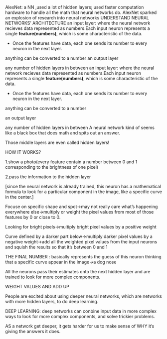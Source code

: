 AlexNet: a NN ,used a lot of hidden layers; used faster computation hardware to handle all the math that neural networks do.
AlexNet sparked an explosion of research into neural networks
UNDERSTAND NEURAL NETWORKS’ ARCHITECTURE
an input layer:  where the neural network recieves data represented as numbers.Each input neuron represents a single **feature(numbers)**,  which is some characteristic of the data.

- Once the features have data, each one sends its number to every neuron in the next layer.

anything can be converted to a number
an output layer 

any number of hidden layers in between
an input layer:  where the neural network recieves data represented as numbers.Each input neuron represents a single **feature(numbers)**,  which is some characteristic of the data.

- Once the features have data, each one sends its number to every neuron in the next layer.

anything can be converted to a number

an output layer 

any number of hidden layers in between
A neural network kind of seems like a black box that does math and spits out an answer.

Those middle layers are even called hidden layers!

HOW IT WORKS?

1.show a photo(every feature contain a number between 0 and 1 corresponding to the brightness of one pixel)

2.pass the information to the hidden layer

[since the neural network is already trained, this neuron has a mathematical formula to look for a particular component in the image, like a specific curve in the center.]

Focuse on specific shape and spot→may not really care what’s happening everywhere else→multiply or weight the pixel values from most of those features by 0 or close to 0.

Looking for bright pixels→multiply bright pixel values by a positive weight

Curve defined by a darker part below→multiply darker pixel values by a negative weight→add all the weighted pixel values from the input neurons and squish the results so that it’s between 0 and 1

THE FINAL NUMBER : basically represents the guess of this neuron thinking that a specific curve appear in the image→a dog nose

All the neurons pass their estimates onto the next hidden layer and are trained to look for more complex components.

WEIGHT VALUES AND ADD UP

People are excited about using deeper neural networks, which are networks with more hidden layers, to do deep learning.

DEEP LEARNING: deep networks can conbine input data in more complex ways to look for more complex components, and solve trickier problems.

AS a network get deeper, it gets harder for us to make sense of WHY it’s giving the answers it does.


